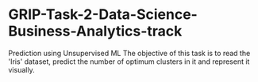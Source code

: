 # GRIP-Task-2-Data-Science-Business-Analytics-track
Prediction using Unsupervised ML
The objective of this task is to read the 'Iris' dataset, predict the number of optimum clusters in it and represent it visually.
